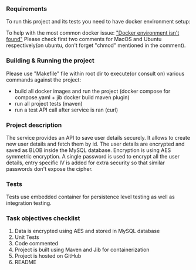 ### Requirements
To run this project and its tests you need to have docker environment setup:

To help with the most common docker issue: ["Docker environment isn't found"](https://stackoverflow.com/questions/61108655/test-container-test-cases-are-failing-due-to-could-not-find-a-valid-docker-envi)
Please check first two comments for MacOS and Ubuntu respectively(on ubuntu, don't forget "chmod" mentioned in the comment).

### Building & Running the project
Please use "Makefile" file within root dir to execute(or consult on) various commands against the project:
* build all docker images and run the project (docker compose for compose.yaml + jib docker build maven plugin)
* run all project tests (maven)
* run a test API call after service is ran (curl)

### Project description
The service provides an API to save user details securely. 
It allows to create new user details and fetch them by id. 
The user details are encrypted and saved as BLOB inside the MySQL database. 
Encryption is using AES symmetric encryption. A single password is used to encrypt 
all the user details, entry specific IV is added for extra security so that similar passwords don't 
expose the cipher.

### Tests
Tests use embedded container for persistence level testing as well as integration testing.

### Task objectives checklist
1. Data is encrypted using AES and stored in MySQL database
2. Unit Tests
3. Code commented
4. Project is built using Maven and Jib for containerization
5. Project is hosted on GitHub
6. README